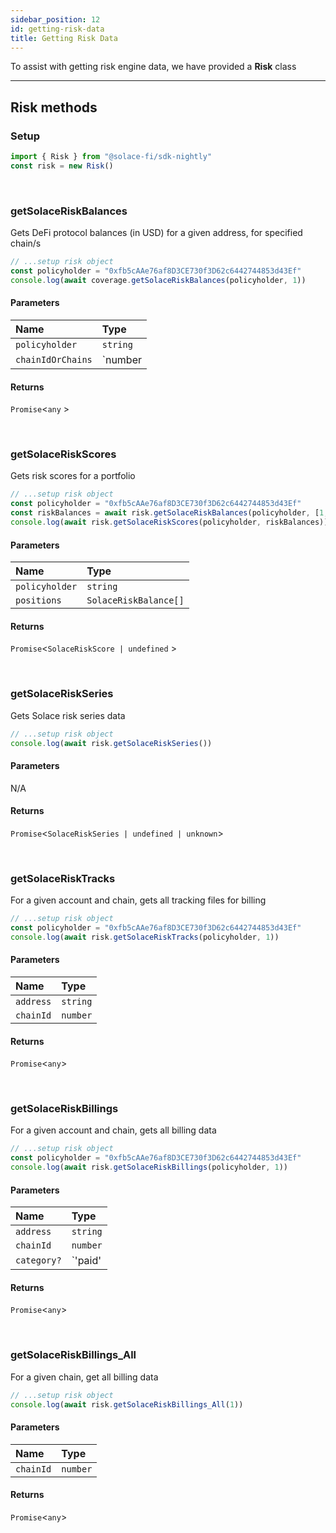 ```yaml
---
sidebar_position: 12
id: getting-risk-data
title: Getting Risk Data
---
```


To assist with getting risk engine data, we have provided a **Risk** class

---

## **Risk methods**

### **Setup**
```js
import { Risk } from "@solace-fi/sdk-nightly"
const risk = new Risk()
```

<br/>

### **getSolaceRiskBalances**

Gets DeFi protocol balances (in USD) for a given address, for specified chain/s

```js
// ...setup risk object
const policyholder = "0xfb5cAAe76af8D3CE730f3D62c6442744853d43Ef"
console.log(await coverage.getSolaceRiskBalances(policyholder, 1))
```

#### Parameters

| Name | Type |
| :------ | :------ |
| `policyholder` | `string` |
| `chainIdOrChains` | `number | number[]` |

#### Returns

`Promise`<`any` >

<br/>

### **getSolaceRiskScores**

Gets risk scores for a portfolio

```js
// ...setup risk object
const policyholder = "0xfb5cAAe76af8D3CE730f3D62c6442744853d43Ef"
const riskBalances = await risk.getSolaceRiskBalances(policyholder, [1, 137])
console.log(await risk.getSolaceRiskScores(policyholder, riskBalances))
```

#### Parameters

| Name | Type |
| :------------- | :-------------------- |
| `policyholder` | `string`              |
| `positions`    | `SolaceRiskBalance[]` |

#### Returns

`Promise`<`SolaceRiskScore | undefined` >

<br/>

### **getSolaceRiskSeries**

Gets Solace risk series data

```js
// ...setup risk object
console.log(await risk.getSolaceRiskSeries())
```

#### Parameters

N/A

#### Returns

`Promise`<`SolaceRiskSeries | undefined | unknown`>

<br/>

### **getSolaceRiskTracks**

For a given account and chain, gets all tracking files for billing

```js
// ...setup risk object
const policyholder = "0xfb5cAAe76af8D3CE730f3D62c6442744853d43Ef"
console.log(await risk.getSolaceRiskTracks(policyholder, 1))
```

#### Parameters

| Name | Type |
| :------------- | :-------------------- |
| `address` | `string`              |
| `chainId`    | `number` |

#### Returns

`Promise`<`any`>

<br/>

### **getSolaceRiskBillings**

For a given account and chain, gets all billing data

```js
// ...setup risk object
const policyholder = "0xfb5cAAe76af8D3CE730f3D62c6442744853d43Ef"
console.log(await risk.getSolaceRiskBillings(policyholder, 1))
```

#### Parameters

| Name | Type |
| :------------- | :-------------------- |
| `address` | `string`              |
| `chainId`    | `number` |
| `category?`    | `'paid' | 'unpaid'` |

#### Returns

`Promise`<`any`>

<br/>

### **getSolaceRiskBillings_All**

For a given chain, get all billing data

```js
// ...setup risk object
console.log(await risk.getSolaceRiskBillings_All(1))
```

#### Parameters

| Name | Type |
| :------------- | :-------------------- |
| `chainId`    | `number` |

#### Returns

`Promise`<`any`>